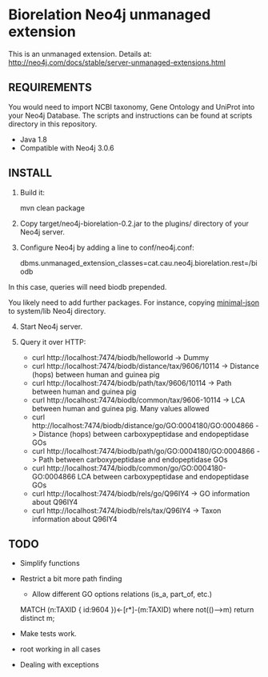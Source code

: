 # Biorelation Neo4j unmanaged extension

This is an unmanaged extension. Details at: http://neo4j.com/docs/stable/server-unmanaged-extensions.html 

## REQUIREMENTS

You would need to import NCBI taxonomy, Gene Ontology and UniProt into your Neo4j Database. The scripts and instructions can be found at scripts directory in this repository.

* Java 1.8
* Compatible with Neo4j 3.0.6

## INSTALL

1. Build it: 

    mvn clean package

2. Copy target/neo4j-biorelation-0.2.jar to the plugins/ directory of your Neo4j server.

3. Configure Neo4j by adding a line to conf/neo4j.conf:

    dbms.unmanaged_extension_classes=cat.cau.neo4j.biorelation.rest=/biodb

In this case, queries will need biodb prepended.

You likely need to add further packages. For instance, copying [minimal-json](http://mvnrepository.com/artifact/com.eclipsesource.minimal-json) to system/lib Neo4j directory.

4. Start Neo4j server.

5. Query it over HTTP:

    * curl http://localhost:7474/biodb/helloworld -> Dummy
    * curl http://localhost:7474/biodb/distance/tax/9606/10114 -> Distance (hops) between human and guinea pig
    * curl http://localhost:7474/biodb/path/tax/9606/10114 -> Path between human and guinea pig
    * curl http://localhost:7474/biodb/common/tax/9606-10114 -> LCA between human and guinea pig. Many values allowed
    * curl http://localhost:7474/biodb/distance/go/GO:0004180/GO:0004866 -> Distance (hops) between carboxypeptidase and endopeptidase GOs
    * curl http://localhost:7474/biodb/path/go/GO:0004180/GO:0004866 -> Path between carboxypeptidase and endopeptidase GOs
    * curl http://localhost:7474/biodb/common/go/GO:0004180-GO:0004866 LCA between carboxypeptidase and endopeptidase GOs
	* curl http://localhost:7474/biodb/rels/go/Q96IY4 -> GO information about Q96IY4
	* curl http://localhost:7474/biodb/rels/tax/Q96IY4 -> Taxon information about Q96IY4

## TODO

* Simplify functions

* Restrict a bit more path finding
	* Allow different GO options relations (is_a, part_of, etc.)

    MATCH (n:TAXID { id:9604 })<-[r*]-(m:TAXID)
    where not(()-->m)
    return distinct m;


* Make tests work.

* root working in all cases
* Dealing with exceptions



